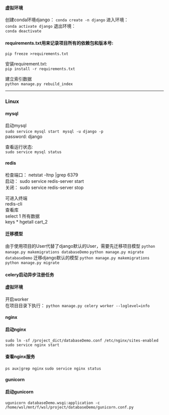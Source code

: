 
#### 虚拟环境   
创建conda环境django： 
```conda create -n django```
进入环境：   
```conda activate django```
退出环境：   
```conda deactivate```          

#### requirements.txt用来记录项目所有的依赖包和版本号:     
```pip freeze >requirements.txt```    

安装requirement.txt:    
```pip install -r requirements.txt```  


建立索引数据  
```python manage.py rebuild_index```

----
### Linux    
#### mysql    
启动mysql     
```sudo service mysql start ```
```mysql -u django -p ```    
password: django  

查看运行状态:     
```sudo service mysql status   ```


#### redis    
检查端口： netstat -ltnp |grep 6379    
启动：  sudo service redis-server start      
关闭：  sudo service redis-server stop      

可进入终端    
redis-cli    
查看库  
select 1
所有数据   
keys * hgetall cart_2    

#### 迁移模型
由于使用项目的User代替了django默认的User，需要先迁移项目模型
```python manage.py makemigrations databaseDemo```
```python manage.py migrate databaseDemo```
迁移django默认的模型
```python manage.py makemigrations```
```python manage.py migrate```

#### celery启动异步注册任务
#### 虚拟环境   
开启worker     
在项目目录下执行：
```python manage.py celery worker --loglevel=info```

#### nginx   
#### 启动nginx   
```sudo ln -sf /project_dict/databaseDemo.conf /etc/nginx/sites-enabled```
```sudo service nginx start```   

#### 查看nginx服务   
```ps aux|grep nginx``` 
```sudo service nginx status```

#### gunicorn
#### 启动gunicorn
```ugunicorn databaseDemo.wsgi:application -c /home/wsl/mnt/f/wsl/project/databaseDemo/gunicorn.conf.py```








